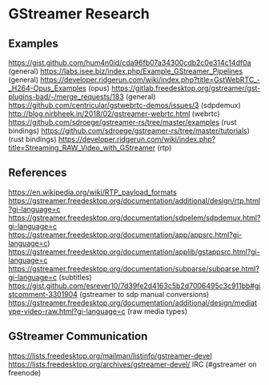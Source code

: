 # GStreamer Research

## Examples
https://gist.github.com/hum4n0id/cda96fb07a34300cdb2c0e314c14df0a (general)
https://labs.isee.biz/index.php/Example_GStreamer_Pipelines (general)
https://developer.ridgerun.com/wiki/index.php?title=GstWebRTC_-_H264-Opus_Examples (opus)
https://gitlab.freedesktop.org/gstreamer/gst-plugins-bad/-/merge_requests/183 (general)
https://github.com/centricular/gstwebrtc-demos/issues/3 (sdpdemux)
http://blog.nirbheek.in/2018/02/gstreamer-webrtc.html (webrtc)
https://github.com/sdroege/gstreamer-rs/tree/master/examples (rust bindings)
https://github.com/sdroege/gstreamer-rs/tree/master/tutorials) (rust bindings)
https://developer.ridgerun.com/wiki/index.php?title=Streaming_RAW_Video_with_GStreamer (rtp)

## References
https://en.wikipedia.org/wiki/RTP_payload_formats
https://gstreamer.freedesktop.org/documentation/additional/design/rtp.html?gi-language=c
https://gstreamer.freedesktop.org/documentation/sdpelem/sdpdemux.html?gi-language=c
https://gstreamer.freedesktop.org/documentation/app/appsrc.html?gi-language=c)
https://gstreamer.freedesktop.org/documentation/applib/gstappsrc.html?gi-language=c
https://gstreamer.freedesktop.org/documentation/subparse/subparse.html?gi-language=c (subtitles)
https://gist.github.com/esrever10/7d39fe2d4163c5b2d7006495c3c911bb#gistcomment-3301904 (gstreamer to sdp manual conversions)
https://gstreamer.freedesktop.org/documentation/additional/design/mediatype-video-raw.html?gi-language=c (raw media types)

## GStreamer Communication
https://lists.freedesktop.org/mailman/listinfo/gstreamer-devel
https://lists.freedesktop.org/archives/gstreamer-devel/
IRC (#gstreamer on freenode)
